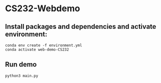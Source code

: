 # CS232-Webdemo

## Install packages and dependencies and activate environment:
```
conda env create -f environment.yml
conda activate web-demo-CS232
```
## Run demo
```
python3 main.py
```